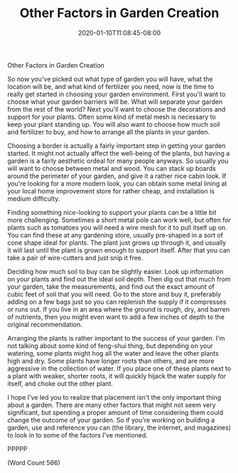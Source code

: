 ﻿---
title: "Other Factors in Garden Creation"
date: 2020-01-10T11:08:45-08:00
description: "Gardening Tips for Web Success"
featured_image: "/images/Gardening.jpg"
tags: ["Gardening"]
---

Other Factors in Garden Creation

So now you've picked out what type of garden you will have, what the
location will be, and what kind of fertilizer you need, now is the time to
really get started in choosing your garden environment. First you'll want
to choose what your garden barriers will be. What will separate your
garden from the rest of the world? Next you'll want to choose the
decorations and support for your plants. Often some kind of metal mesh is
necessary to keep your plant standing up. You will also want to choose how
much soil and fertilizer to buy, and how to arrange all the plants in your
garden.

Choosing a border is actually a fairly important step in getting your
garden started. It might not actually affect the well-being of the plants,
but having a garden is a fairly aesthetic ordeal for many people anyways.
So usually you will want to choose between metal and wood. You can stack
up boards around the perimeter of your garden, and give it a rather nice
cabin look. If you're looking for a more modern look, you can obtain some
metal lining at your local home improvement store for rather cheap, and
installation is medium difficulty.

Finding something nice-looking to support your plants can be a little bit
more challenging. Sometimes a short metal pole can work well, but often
for plants such as tomatoes you will need a wire mesh for it to pull
itself up on. You can find these at any gardening store, usually
pre-shaped in a sort of cone shape ideal for plants. The plant just grows
up through it, and usually it will last until the plant is grown enough to
support itself. After that you can take a pair of wire-cutters and just
snip it free.

Deciding how much soil to buy can be slightly easier. Look up information
on your plants and find out the ideal soil depth. Then dig out that much
from your garden, take the measurements, and find out the exact amount of
cubic feet of soil that you will need. Go to the store and buy it,
preferably adding on a few bags just so you can replenish the supply if it
compresses or runs out. If you live in an area where the ground is rough,
dry, and barren of nutrients, then you might even want to add a few inches
of depth to the original recommendation.

Arranging the plants is rather important to the success of your garden.
I'm not talking about some kind of feng-shui thing, but depending on your
watering, some plants might hog all the water and leave the other plants
high and dry. Some plants have longer roots than others, and are more
aggressive in the collection of water. If you place one of these plants
next to a plant with weaker, shorter roots, it will quickly hijack the
water supply for itself, and choke out the other plant.

I hope I've led you to realize that placement isn't the only important
thing about a garden. There are many other factors that might not seem
very significant, but spending a proper amount of time considering them
could change the outcome of your garden. So if you're working on building
a garden, use and reference you can (the library, the internet, and
magazines) to look in to some of the factors I've mentioned.

PPPPP

(Word Count 566)
